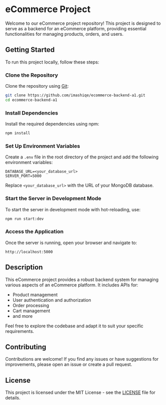 # eCommerce Project

Welcome to our eCommerce project repository! This project is designed to serve as a backend for an eCommerce platform, providing essential functionalities for managing products, orders, and users.

## Getting Started

To run this project locally, follow these steps:

### Clone the Repository

Clone the repository using [Git](https://git-scm.com/):

```bash
git clone https://github.com/imashiqe/ecommerce-backend-a1.git
cd ecommerce-backend-a1
```

### Install Dependencies

Install the required dependencies using npm:

```bash
npm install
```

### Set Up Environment Variables

Create a `.env` file in the root directory of the project and add the following environment variables:

```plaintext
DATABASE_URL=<your_database_url>
SERVER_PORT=5000
```

Replace `<your_database_url>` with the URL of your MongoDB database.

### Start the Server in Development Mode

To start the server in development mode with hot-reloading, use:

```bash
npm run start:dev
```

### Access the Application

Once the server is running, open your browser and navigate to:

```
http://localhost:5000
```

## Description

This eCommerce project provides a robust backend system for managing various aspects of an eCommerce platform. It includes APIs for:

- Product management
- User authentication and authorization
- Order processing
- Cart management
- and more

Feel free to explore the codebase and adapt it to suit your specific requirements.

## Contributing

Contributions are welcome! If you find any issues or have suggestions for improvements, please open an issue or create a pull request.

## License

This project is licensed under the MIT License - see the [LICENSE](LICENSE) file for details.
